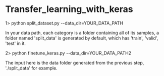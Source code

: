 # Transfer_learning_with_keras
1> python split_dataset.py --data_dir=YOUR_DATA_PATH

In your data path, each category is a folder containing all of its samples, a folder named 'split_data' is generated by default, which has 'train', 'valid', 'test' in it.

2> python finetune_keras.py --data_dir=YOUR_DATA_PATH2

The input here is the data folder generated from the previous step, './split_data' for example.
